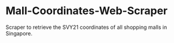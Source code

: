 # Mall-Coordinates-Web-Scraper
Scraper to retrieve the SVY21 coordinates of all shopping malls in Singapore.
